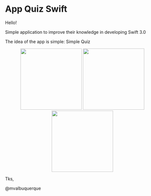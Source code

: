 # App Quiz Swift


Hello! 

 Simple application to improve their knowledge in developing Swift 3.0

The idea of the app is simple: Simple Quiz

<p align="center">
  <img src="https://github.com/mvalbuquerque/AppQuiz-Swift/blob/master/1.png" width="200"/>
 
  <img src="https://github.com/mvalbuquerque/AppQuiz-Swift/blob/master/2.png" width="200"/>

  <img src="https://github.com/mvalbuquerque/AppQuiz-Swift/blob/master/3.png" width="200"/>
</p>

Tks, 

@mvalbuquerque

